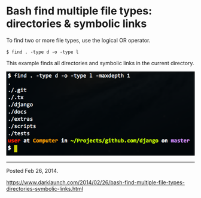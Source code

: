# Bash find multiple file types: directories & symbolic links

To find two or more file types, use the logical OR operator.

```
$ find . -type d -o -type l
```

This example finds all directories and symbolic links in the current directory.

<img alt="" src="/img/uploads/2014-02/bash-find-multiple-types.png" />

---

Posted Feb 26, 2014.

https://www.darklaunch.com/2014/02/26/bash-find-multiple-file-types-directories-symbolic-links.html